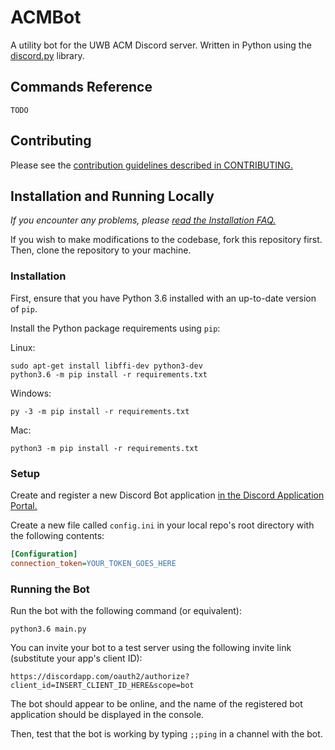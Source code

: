 # ACMBot
A utility bot for the UWB ACM Discord server. Written in Python using the [discord.py][discord.py] library.

## Commands Reference

`TODO`

## Contributing

Please see the [contribution guidelines described in CONTRIBUTING.][contributing]

## Installation and Running Locally

*If you encounter any problems, please [read the Installation FAQ.][installationFAQ]*

If you wish to make modifications to the codebase, fork this repository first. Then,
clone the repository to your machine.

### Installation

First, ensure that you have Python 3.6 installed with an up-to-date version of `pip`.

Install the Python package requirements using `pip`:

Linux:

```console
sudo apt-get install libffi-dev python3-dev
python3.6 -m pip install -r requirements.txt
```

Windows:

```console
py -3 -m pip install -r requirements.txt
```

Mac:

```console
python3 -m pip install -r requirements.txt
```

### Setup

Create and register a new Discord Bot application [in the Discord Application Portal.][discordapi]

Create a new file called `config.ini` in your local repo's root directory with the following
contents:

```ini
[Configuration]
connection_token=YOUR_TOKEN_GOES_HERE
```

### Running the Bot

Run the bot with the following command (or equivalent):

```command
python3.6 main.py
```

You can invite your bot to a test server using the following invite link (substitute your app's client ID):

`https://discordapp.com/oauth2/authorize?client_id=INSERT_CLIENT_ID_HERE&scope=bot`

The bot should appear to be online, and the name of the registered bot application should be
displayed in the console.

Then, test that the bot is working by typing `;;ping` in a channel with the bot.

[discord.py]: https://github.com/Rapptz/discord.py
[contributing]: .github/CONTRIBUTING.md
[installationFAQ]: docs/InstallationFAQ.md
[discordapi]: https://discordapp.com/developers/applications/me
